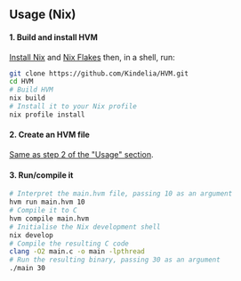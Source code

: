 Usage (Nix)
-----------

#### 1. Build and install HVM

[Install Nix](https://nixos.org/manual/nix/stable/installation/installation.html) and [Nix Flakes](https://nixos.wiki/wiki/Flakes#Installing_flakes) then, in a shell, run:

```sh
git clone https://github.com/Kindelia/HVM.git
cd HVM
# Build HVM
nix build
# Install it to your Nix profile
nix profile install
```

#### 2. Create an HVM file

[Same as step 2 of the "Usage" section](./README.md#2-create-an-hvm-file).

#### 3. Run/compile it

```sh
# Interpret the main.hvm file, passing 10 as an argument
hvm run main.hvm 10
# Compile it to C
hvm compile main.hvm
# Initialise the Nix development shell
nix develop
# Compile the resulting C code
clang -O2 main.c -o main -lpthread
# Run the resulting binary, passing 30 as an argument
./main 30
```
